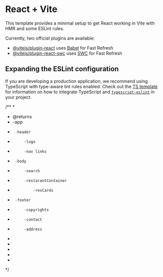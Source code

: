 # React + Vite

This template provides a minimal setup to get React working in Vite with HMR and some ESLint rules.

Currently, two official plugins are available:

- [@vitejs/plugin-react](https://github.com/vitejs/vite-plugin-react/blob/main/packages/plugin-react) uses [Babel](https://babeljs.io/) for Fast Refresh
- [@vitejs/plugin-react-swc](https://github.com/vitejs/vite-plugin-react/blob/main/packages/plugin-react-swc) uses [SWC](https://swc.rs/) for Fast Refresh

## Expanding the ESLint configuration

If you are developing a production application, we recommend using TypeScript with type-aware lint rules enabled. Check out the [TS template](https://github.com/vitejs/vite/tree/main/packages/create-vite/template-react-ts) for information on how to integrate TypeScript and [`typescript-eslint`](https://typescript-eslint.io) in your project.




/**
 * 
 * @returns 
 * -app
 *      -header
 *          -logo
 *          -nav links
 *      -body
 *          -search
 *          -restarantContainer
 *              -resCards
 *      -footer
 *          -copyrights
 *          -contact
 *          -address
 * 
 * 
 * 
 * 
 * 
 */